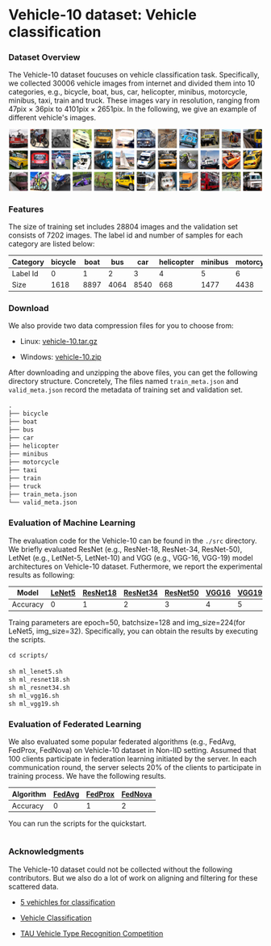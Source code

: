 # Vehicle-10 dataset: Vehicle classification

### Dataset Overview

The Vehicle-10 dataset foucuses on vehicle classification task. Specifically, we collected 30006 vehicle images from internet and divided them into 10 categories, e.g., bicycle, boat, bus, car, helicopter, minibus, motorcycle, minibus, taxi, train and truck. These images vary in resolution, ranging from 47pix × 36pix  to 4101pix × 2651pix. In the following, we give an example of different vehicle's images. 

<div style="text-align: center">
    <img src="./image/Vehicle-10.png" width=650px>
</div>

### Features

The size of training set includes 28804 images and the validation set consists of 7202 images. The label id and number of samples for each category are listed below: 

| Category   | bicycle | boat    | bus     | car     | helicopter | minibus | motorcycle | taxi    | train   | truck   |
| ------     | ----    | ------- | ------- | ------- | -------    | ------- | -------    | ------- | ------- | ------- |
| Label Id   | 0       | 1       |2        |3        |4           | 5       |6           |7        |8        |9        |
| Size       | 1618    | 8897    |4064     |8540     |668         |1477     |4438        |908      |1682     |3714     |

### Download

We also provide two data compression files for you to choose from: 

- Linux:  [vehicle-10.tar.gz](https://drive.google.com/file/d/1Z2LL-vcjKnpcX2rLyBkKG577mkPcYIpR/view?usp=sharing)

- Windows:  [vehicle-10.zip](https://drive.google.com/file/d/1pNmm9RjcdTJVRl8_uv-Cs5-CahkROKHs/view?usp=sharing)


After downloading and unzipping the above files, you can get the following directory structure. Concretely, The files named `train_meta.json` and `valid_meta.json` record the metadata of training set and validation set.

```
.
├── bicycle
├── boat
├── bus
├── car
├── helicopter
├── minibus
├── motorcycle
├── taxi
├── train
├── truck
├── train_meta.json
└── valid_meta.json
```

### Evaluation of Machine Learning

The evaluation code for the Vehicle-10 can be found in the `./src` directory. We briefly evaluated ResNet (e.g., ResNet-18, ResNet-34, ResNet-50), LetNet (e.g., LetNet-5, LetNet-10) and VGG (e.g., VGG-16, VGG-19) model architectures on Vehicle-10 dataset. Futhermore, we report the experimental results as following:

| Model      | [LeNet5](https://ieeexplore.ieee.org/abstract/document/6795724/) | [ResNet18](https://openaccess.thecvf.com/content_cvpr_2016/papers/He_Deep_Residual_Learning_CVPR_2016_paper.pdf)    | [ResNet34](https://openaccess.thecvf.com/content_cvpr_2016/papers/He_Deep_Residual_Learning_CVPR_2016_paper.pdf)     | [ResNet50](https://openaccess.thecvf.com/content_cvpr_2016/papers/He_Deep_Residual_Learning_CVPR_2016_paper.pdf)     | [VGG16](https://arxiv.org/pdf/1409.1556.pdf) | [VGG19](https://arxiv.org/pdf/1409.1556.pdf) | 
| ------     | ----    | ------- | ------- | ------- | -------    | ------- | 
| Accuracy   | 0       | 1       |2        |3        |4           | 5       |

Traing parameters are epoch=50, batchsize=128 and img_size=224(for LeNet5, img_size=32). Specifically, you can obtain the results by executing the scripts.

```
cd scripts/

sh ml_lenet5.sh
sh ml_resnet18.sh
sh ml_resnet34.sh
sh ml_vgg16.sh
sh ml_vgg19.sh
```


### Evaluation of Federated Learning

We also evaluated some popular federated algorithms (e.g., FedAvg, FedProx, FedNova) on Vehicle-10 dataset in Non-IID setting. Assumed that 100 clients participate in federation learning initiated by the server. In each communication round, the server selects 20% of the clients to participate in training process. We have the following results.

| Algorithm      | [FedAvg](https://proceedings.mlr.press/v54/mcmahan17a/mcmahan17a.pdf) | [FedProx](https://proceedings.mlsys.org/paper_files/paper/2020/file/1f5fe83998a09396ebe6477d9475ba0c-Paper.pdf)    | [FedNova](https://proceedings.neurips.cc/paper_files/paper/2020/file/564127c03caab942e503ee6f810f54fd-Paper.pdf) |
| ------     | ----    | ------- | ------- | 
| Accuracy   | 0       | 1       |2        |

You can run the scripts for the quickstart.
```

```

### Acknowledgments

The Vehicle-10 dataset could not be collected without the following contributors. But we also do a lot of work on aligning and filtering for these scattered data.

- [5 vehichles for classification](https://www.kaggle.com/datasets/mrtontrnok/5-vehichles-for-multicategory-classification)

- [Vehicle Classification](https://www.kaggle.com/datasets/marquis03/vehicle-classification)

- [TAU Vehicle Type Recognition Competition](https://www.kaggle.com/competitions/vehicle/models)